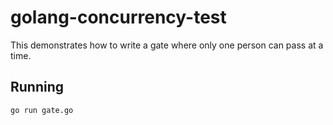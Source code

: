 # golang-concurrency-test

This demonstrates how to write a gate where only one person can pass at a time.

## Running

```
go run gate.go
```

